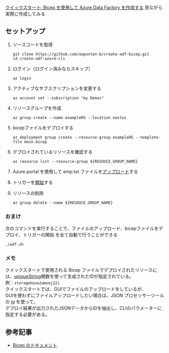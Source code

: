 [クイックスタート: Bicep を使用して Azure Data Factory を作成する](https://learn.microsoft.com/ja-jp/azure/data-factory/quickstart-create-data-factory-bicep) 見ながら実際に作成してみる

## セットアップ
1. ソースコードを取得
    ```
    git clone https://github.com/aopontan-b/create-adf-bicep.git
    cd create-adf-azure-cli
    ```

2. ログイン（ログイン済みならスキップ）
    ```
    az login
    ```

3. アクティブなサブスクリプションを変更する
    ```
    az account set --subscription "my Demos"
    ```

4. リソースグループを作成
    ```
    az group create --name exampleRG --location eastus
    ```

5. bicepファイルをデプロイする
    ```
    az deployment group create --resource-group exampleRG --template-file main.bicep
    ```

6. デプロイされているリソースを確認する
    ```
    az resource list --resource-group ${RESOUCE_GROUP_NAME}
    ```
7. Azure portal を使用して emp.txt ファイルを[アップロード](https://learn.microsoft.com/ja-jp/azure/data-factory/quickstart-create-data-factory-bicep?tabs=CLI#upload-a-file)する

8. トリガーを[開始](https://learn.microsoft.com/ja-jp/azure/data-factory/quickstart-create-data-factory-bicep?tabs=CLI#start-trigger)する

9. リソースの削除
    ```
    az group delete --name ${RESOUCE_GROUP_NAME}
    ```

### おまけ
次のコマンドを実行することで、ファイルのアップロード、bicepファイルをデプロイ、トリガーの開始
を全て自動で行うことができる
```
./adf.sh
```

### メモ
クイックスタートで使用される Bicep ファイルでデプロイされたリソースには、[uniqueString](https://learn.microsoft.com/ja-jp/azure/azure-resource-manager/bicep/bicep-functions-string#uniquestring)関数を使って生成されたIDが指定されている。  
例：`storagehexw2amoej22i`  
クイックスタートでは、GUIでファイルのアップロードをしているが、  
GUIを使わずにファイルアップロードしたい場合は、JSON プロセッサーツールの [jq](https://github.com/jqlang/jq) を使って、  
デプロイ結果が出力されたJSONデータからIDを抽出し、CLIのパラメーターに指定する必要がある。


## 参考記事
- [Bicep のドキュメント](https://learn.microsoft.com/ja-jp/azure/azure-resource-manager/bicep/)